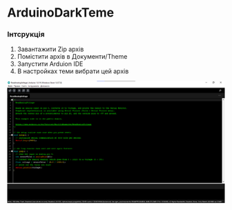 # ArduinoDarkTeme

### Інтсрукція

1. Завантажити Zip архів
2. Помістити архів в Документи/Theme
3. Запустити Arduion IDE
4. В настройках теми вибрати цей архів

![demo](/example.png)  
